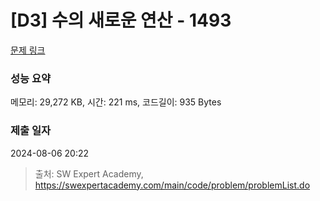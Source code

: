 # [D3] 수의 새로운 연산 - 1493 

[문제 링크](https://swexpertacademy.com/main/code/problem/problemDetail.do?contestProbId=AV2b-QGqADMBBASw) 

### 성능 요약

메모리: 29,272 KB, 시간: 221 ms, 코드길이: 935 Bytes

### 제출 일자

2024-08-06 20:22



> 출처: SW Expert Academy, https://swexpertacademy.com/main/code/problem/problemList.do